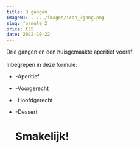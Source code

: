 ```yaml
---
title: 3 gangen
Image01: ../../images/icon_3gang.png
slug: formule_2
price: €35
date: 2022-10-22
---
```

Drie gangen en een huisgemaakte aperitief vooraf.\
<br/> 
Inbegrepen in deze formule:

* \-A﻿peritief
* \-Voorgerecht
* \-Hoofdgerecht
* \-Dessert

  # **S﻿makelijk!**